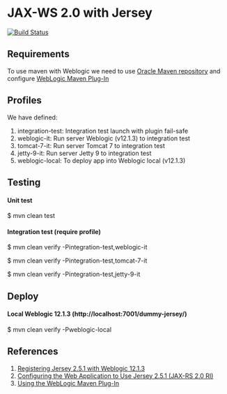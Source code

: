 # JAX-WS 2.0 with Jersey

[![Build Status](https://travis-ci.org/isidromerayo/RESTJersey2xMaven.svg?branch=master)](https://travis-ci.org/isidromerayo/RESTJersey2xMaven)
## Requirements

To use maven with Weblogic we need to use [Oracle Maven repository](http://docs.oracle.com/middleware/1213/core/MAVEN/config_maven_repo.htm#MAVEN9016) and configure [WebLogic Maven Plug-In](https://docs.oracle.com/middleware/1213/wls/WLPRG/maven.htm#WLPRG585)

## Profiles
We have defined:

1. integration-test: Integration test launch with plugin fail-safe
2. weblogic-it: Run server Weblogic (v12.1.3) to integration test 
3. tomcat-7-it: Run server Tomcat 7 to integration test
4. jetty-9-it: Run server Jetty 9 to integration test
5. weblogic-local: To deploy app into Weblogic local (v12.1.3)

## Testing
#### Unit test
$ mvn clean test

#### Integration test (require profile)
$ mvn clean verify -Pintegration-test,weblogic-it

$ mvn clean verify -Pintegration-test,tomcat-7-it

$ mvn clean verify -Pintegration-test,jetty-9-it

## Deploy
#### Local Weblogic 12.1.3 (http://localhost:7001/dummy-jersey/)

$ mvn clean verify -Pweblogic-local


## References

1. [Registering Jersey 2.5.1 with Weblogic 12.1.3](https://docs.oracle.com/middleware/1213/wls/RESTF/use-jersey20-ri.htm#RESTF290)
2. [Configuring the Web Application to Use Jersey 2.5.1 (JAX-RS 2.0 RI)](https://docs.oracle.com/middleware/1213/wls/RESTF/use-jersey20-ri.htm#RESTF300)
3. [Using the WebLogic Maven Plug-In](https://docs.oracle.com/middleware/1212/wls/WLPRG/maven.htm#WLPRG585)
